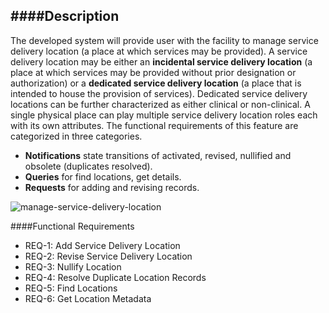 ####Description
--------------
The developed system will provide user with the facility to manage service delivery location (a place at which services may be provided). A service delivery location may be either an **incidental service delivery location** (a place at which services may be provided without prior designation or authorization) or a **dedicated service delivery location** (a place that is intended to house the provision of services). Dedicated service delivery locations can be further characterized as either clinical or non-clinical. A single physical place can play multiple service delivery location roles each with its own attributes. The functional requirements of this feature are categorized in three categories.

* **Notifications** state transitions of activated, revised, nullified and obsolete (duplicates
resolved).
* **Queries** for find locations, get details.
* **Requests** for adding and revising records.

![manage-service-delivery-location](https://f.cloud.github.com/assets/5391320/1237074/1b5bafae-29d1-11e3-94be-5f593cc85ef6.png)

####Functional Requirements
* REQ-1: Add Service Delivery Location
* REQ-2: Revise Service Delivery Location
* REQ-3: Nullify Location
* REQ-4: Resolve Duplicate Location Records
* REQ-5: Find Locations
* REQ-6: Get Location Metadata
